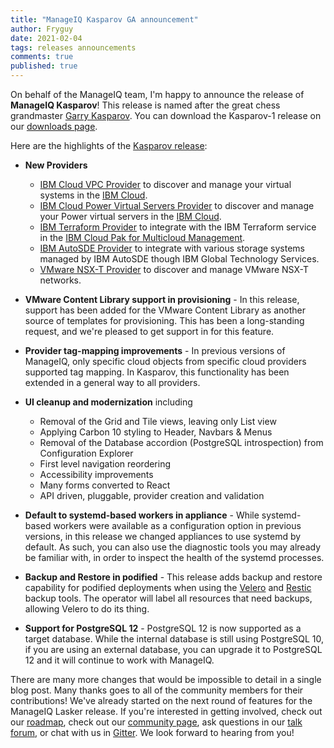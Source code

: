 ```yaml
---
title: "ManageIQ Kasparov GA announcement"
author: Fryguy
date: 2021-02-04
tags: releases announcements
comments: true
published: true
---
```


On behalf of the ManageIQ team, I'm happy to announce the release of **ManageIQ Kasparov**!  This release is named after the great chess grandmaster [Garry Kasparov](https://en.wikipedia.org/wiki/Garry_Kasparov).  You can download the Kasparov-1 release on our [downloads page](/download).

Here are the highlights of the [Kasparov release](https://github.com/orgs/ManageIQ/projects/13#column-8431168):

* **New Providers**
  * [IBM Cloud VPC Provider](https://www.ibm.com/cloud/vpc) to discover and manage your virtual systems in the [IBM Cloud](https://www.ibm.com/cloud).
  * [IBM Cloud Power Virtual Servers Provider](https://www.ibm.com/cloud/power-virtual-server) to discover and manage your Power virtual servers in the [IBM Cloud](https://www.ibm.com/cloud).
  * [IBM Terraform Provider](https://www.ibm.com/support/knowledgecenter/SSFC4F_2.2.0/cam/cam_intro.html) to integrate with the IBM Terraform service in the [IBM Cloud Pak for Multicloud Management](https://www.ibm.com/cloud/cloud-pak-for-management).
  * [IBM AutoSDE Provider](https://www.ibm.com/case-studies/ibm-global-technology-services) to integrate with various storage systems managed by IBM AutoSDE though IBM Global Technology Services.
  * [VMware NSX-T Provider](https://www.vmware.com/products/nsx.html) to discover and manage VMware NSX-T networks.

* **VMware Content Library support in provisioning** - In this release, support has been added for the VMware Content Library as another source of templates for provisioning.  This has been a long-standing request, and we're pleased to get support in for this feature.

* **Provider tag-mapping improvements** - In previous versions of ManageIQ, only specific cloud objects from specific cloud providers supported tag mapping.  In Kasparov, this functionality has been extended in a general way to all providers.

* **UI cleanup and modernization** including
  * Removal of the Grid and Tile views, leaving only List view
  * Applying Carbon 10 styling to Header, Navbars & Menus
  * Removal of the Database accordion (PostgreSQL introspection) from Configuration Explorer
  * First level navigation reordering
  * Accessibility improvements
  * Many forms converted to React
  * API driven, pluggable, provider creation and validation

* **Default to systemd-based workers in appliance** - While systemd-based workers were available as a configuration option in previous versions, in this release we changed appliances to use systemd by default.  As such, you can also use the diagnostic tools you may already be familiar with, in order to inspect the health of the systemd processes.

* **Backup and Restore in podified** - This release adds backup and restore capability for podified deployments when using the [Velero](https://velero.io) and [Restic](https://restic.net) backup tools.  The operator will label all resources that need backups, allowing Velero to do its thing.

* **Support for PostgreSQL 12** - PostgreSQL 12 is now supported as a target database.  While the internal database is still using PostgreSQL 10, if you are using an external database, you can upgrade it to PostgreSQL 12 and it will continue to work with ManageIQ.

There are many more changes that would be impossible to detail in a single blog post.  Many thanks goes to all of the community members for their contributions!  We've already started on the next round of features for the ManageIQ Lasker release.  If you're interested in getting involved, check out our [roadmap](/roadmap), check out our [community page](/community), ask questions in our [talk forum](http://talk.manageiq.org), or chat with us in [Gitter](https://gitter.im/ManageIQ/manageiq).  We look forward to hearing from you!
